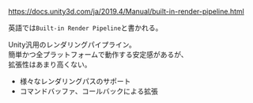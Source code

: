 <https://docs.unity3d.com/ja/2019.4/Manual/built-in-render-pipeline.html>

英語では`Built-in Render Pipeline`と書かれる。

Unity汎用のレンダリングパイプライン。  
簡単かつ全プラットフォームで動作する安定感があるが、  
拡張性はあまり高くない。
* 様々なレンダリングパスのサポート
* コマンドバッファ、コールバックによる拡張